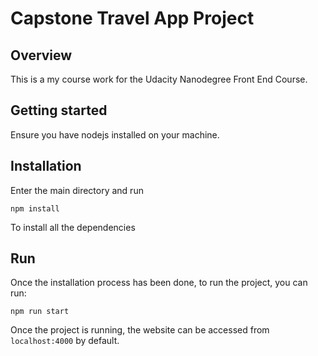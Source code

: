 # Capstone Travel App Project

## Overview
This is a my course work for the Udacity Nanodegree Front End Course.

## Getting started 
Ensure you have nodejs installed on your machine.

## Installation
Enter the main directory and run

```console
npm install
```

To install all the dependencies

## Run

Once the installation process has been done, to run the project, you can run:

```console
npm run start
```

Once the project is running, the website can be accessed from `localhost:4000` by default. 


